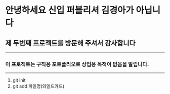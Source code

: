 # 안녕하세요 신입 퍼블리셔 김경아가 아닙니다
## 제 두번째 프로젝트를 방문해 주셔서 감사합니다
--------------------------
### 이 프로젝트는 구직용 포트폴리오로 상업용 목적이 없음을 알립니다.
-------
1. git init
2. git add 파일명(와일드카드)



